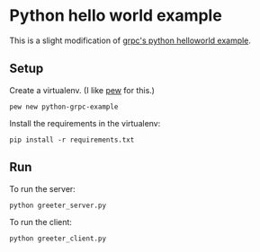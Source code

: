 # Python hello world example

This is a slight modification of
[grpc's python helloworld example](https://github.com/grpc/grpc/tree/master/examples/python/helloworld).

## Setup

Create a virtualenv. (I like [pew](https://github.com/berdario/pew) for this.)

    pew new python-grpc-example

Install the requirements in the virtualenv:

    pip install -r requirements.txt

## Run

To run the server:

    python greeter_server.py
    
To run the client:

    python greeter_client.py
